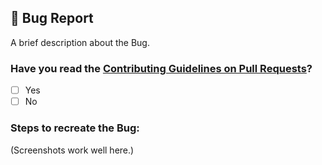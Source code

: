 ## 🐛 Bug Report

A brief description about the Bug.

### Have you read the [Contributing Guidelines on Pull Requests](https://github.com/TesseractCoding/NeoAlgo/blob/master/CONTRIBUTING.md#reporting-new-issues)?

- [ ] Yes
- [ ] No

### Steps to recreate the Bug:
(Screenshots work well here.)
